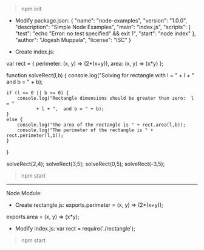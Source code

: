 >npm init

- Modify package.json:
{
  "name": "node-examples",
  "version": "1.0.0",
  "description": "Simple Node Examples",
  "main": "index.js",
  "scripts": {
    "test": "echo \"Error: no test specified\" && exit 1",
    "start": "node index"
  },
  "author": "Jogesh Muppala",
  "license": "ISC"
}


- Create index.js:

var rect = {
	perimeter: (x, y) => (2*(x+y)),
	area: (x, y) => (x*y)
};

function solveRect(l,b) {
    console.log("Solving for rectangle with l = " + l + " and b = " + b);

    if (l <= 0 || b <= 0) {
        console.log("Rectangle dimensions should be greater than zero:  l = "
               + l + ",  and b = " + b);
    }
    else {
	    console.log("The area of the rectangle is " + rect.area(l,b));
	    console.log("The perimeter of the rectangle is " + rect.perimeter(l,b));
    }
}

solveRect(2,4);
solveRect(3,5);
solveRect(0,5);
solveRect(-3,5);



>npm start

******************************
Node Module:

- Create rectangle.js:
exports.perimeter =  (x, y) => (2*(x+y));

exports.area = (x, y) => (x*y);


- Modify index.js:
var rect = require('./rectangle');

>npm start